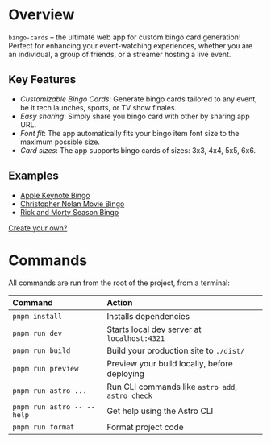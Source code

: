 # Overview

`bingo-cards` – the ultimate web app for custom bingo card generation! Perfect for enhancing your event-watching experiences, whether you are an individual, a group of friends, or a streamer hosting a live event.

## Key Features

- _Customizable Bingo Cards_: Generate bingo cards tailored to any event, be it tech launches, sports, or TV show finales.
- _Easy sharing_: Simply share you bingo card with other by sharing app URL.
- _Font fit_: The app automatically fits your bingo item font size to the maximum possible size.
- _Card sizes_: The app supports bingo cards of sizes: 3x3, 4x4, 5x5, 6x6.

## Examples

- [Apple Keynote Bingo](https://bingo.bafonins.xyz/?title=Apple+event+bingo&size=3&options=%22One+more+thing%22%0D%0AExaggerated+Battery+Life+Claim%0D%0A%E2%80%9CBest+%5BProduct%5D+Ever+Made%E2%80%9D+Claim%0D%0ANew+iPhone+Announcement%0D%0A%22Revolutionary%22+Overuse%0D%0ASurprise+Celebrity+Not+Related+to+Tech%0D%0AUnexpected+Product+Color%0D%0ARandom+Fitness+Demo%0D%0AiPhone+with+USB-C%3F%21%3F%21)
- [Christopher Nolan Movie Bingo](https://bingo.bafonins.xyz/?title=Christopher+Nolan+Movie+Bingo&size=3&options=Time+Manipulation%0D%0AEpic+Soundtrack+Moment%0D%0AInception+Horn+Sound%0D%0ATwist+Ending+Revealed%0D%0ALong+Exposition+Dialogue%0D%0ACameo+from+a+Previous+Nolan+Actor%0D%0AIntense+Staring+Scene%0D%0AFlashback+Within+a+Flashback%0D%0AHidden+Easter+Egg)
- [Rick and Morty Season Bingo](https://bingo.bafonins.xyz/?title=Rick+and+Morty+Season+Bingo&size=4&options=Pickle+Rick+Reference%0D%0AMorty%27s+Moral+Dilemma%0D%0ARick%27s+Burp+Mid-Sentence%0D%0A%22Wubba+Lubba+Dub+Dub%22%0D%0APortal+Gun+Misuse%0D%0AUnexpected+Celebrity+Parody%0D%0AAlien+Language+or+Sign%0D%0AJerry%27s+Attempt+to+Be+Cool+Fails%0D%0ASpace+Battle%0D%0ARick%27s+Gadget+Goes+Wrong%0D%0AFourth+Wall+Break%0D%0ASummer+Outsmarts+Rick%0D%0AUnexpected+Universe+Hop%0D%0AAlien+Invasion+Scenario%0D%0AMorty%27s+Heroic+Moment%0D%0ASnuffles%2FSnowball+Mention)

[Create your own?](https://bingo.bafonins.xyz)

# Commands

All commands are run from the root of the project, from a terminal:

| Command                    | Action                                           |
| :------------------------- | :----------------------------------------------- |
| `pnpm install`             | Installs dependencies                            |
| `pnpm run dev`             | Starts local dev server at `localhost:4321`      |
| `pnpm run build`           | Build your production site to `./dist/`          |
| `pnpm run preview`         | Preview your build locally, before deploying     |
| `pnpm run astro ...`       | Run CLI commands like `astro add`, `astro check` |
| `pnpm run astro -- --help` | Get help using the Astro CLI                     |
| `pnpm run format`          | Format project code                              |
